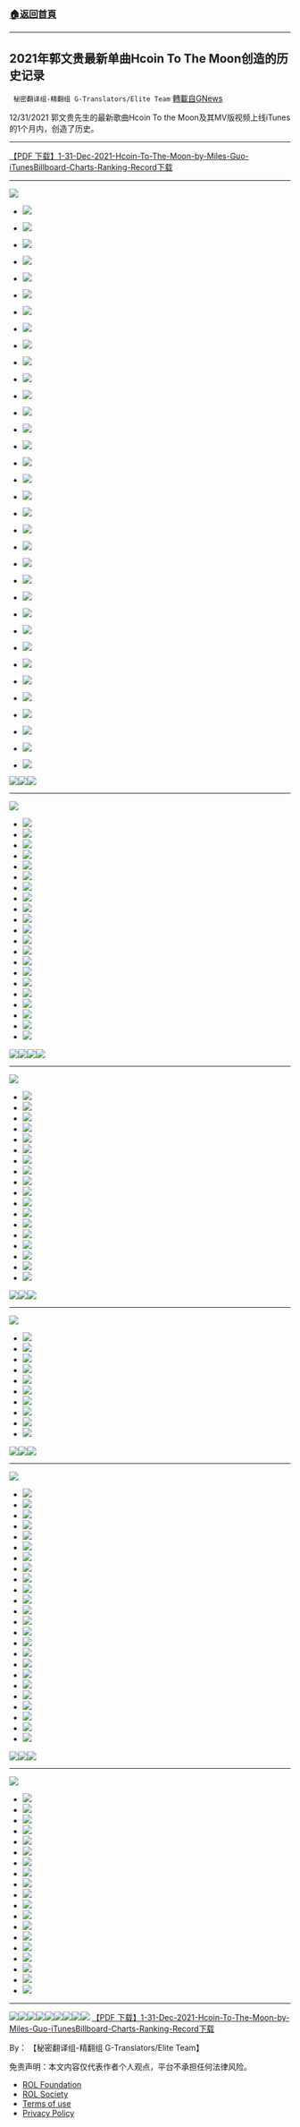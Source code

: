 ###  [:house:返回首頁](https://github.com/ourhimalayas/txt)
---


## 2021年郭文贵最新单曲Hcoin To The Moon创造的历史记录
` 秘密翻译组-精翻组 G-Translators/Elite Team` [轉載自GNews](https://gnews.org/zh-hans/1812319/)

12/31/2021 郭文贵先生的最新歌曲Hcoin To the Moon及其MV版视频上线iTunes的1个月内，创造了历史。

* * *

[【PDF 下载】1-31-Dec-2021-Hcoin-To-The-Moon-by-Miles-Guo-iTunesBillboard-Charts-Ranking-Record](https://assets.gnews.org/wp-content/uploads/2022/01/1-31-Dec-2021-Hcoin-To-The-Moon-by-Miles-Guo-iTunesBillboard-Charts-Ranking-Record-1.pdf)[下载](https://assets.gnews.org/wp-content/uploads/2022/01/1-31-Dec-2021-Hcoin-To-The-Moon-by-Miles-Guo-iTunesBillboard-Charts-Ranking-Record-1.pdf)

* * *
![](https://assets.gnews.org/wp-content/uploads/2022/01/1-31-Dec-2021-Hcoin-To-The-Moon-by-Miles-Guo-iTunesBillboard-Charts-Ranking-Record_1.jpg)
- ![](https://assets.gnews.org/wp-content/uploads/2022/01/1-31-Dec-2021-Hcoin-To-The-Moon-by-Miles-Guo-iTunesBillboard-Charts-Ranking-Record_2.jpg)


- ![](https://assets.gnews.org/wp-content/uploads/2022/01/1-31-Dec-2021-Hcoin-To-The-Moon-by-Miles-Guo-iTunesBillboard-Charts-Ranking-Record_3-1.jpg)
- ![](https://assets.gnews.org/wp-content/uploads/2022/01/1-31-Dec-2021-Hcoin-To-The-Moon-by-Miles-Guo-iTunesBillboard-Charts-Ranking-Record_4-1.jpg)
- ![](https://assets.gnews.org/wp-content/uploads/2022/01/1-31-Dec-2021-Hcoin-To-The-Moon-by-Miles-Guo-iTunesBillboard-Charts-Ranking-Record_5-1.jpg)
- ![](https://assets.gnews.org/wp-content/uploads/2022/01/1-31-Dec-2021-Hcoin-To-The-Moon-by-Miles-Guo-iTunesBillboard-Charts-Ranking-Record_6-1.jpg)
- ![](https://assets.gnews.org/wp-content/uploads/2022/01/1-31-Dec-2021-Hcoin-To-The-Moon-by-Miles-Guo-iTunesBillboard-Charts-Ranking-Record_7-1.jpg)
- ![](https://assets.gnews.org/wp-content/uploads/2022/01/1-31-Dec-2021-Hcoin-To-The-Moon-by-Miles-Guo-iTunesBillboard-Charts-Ranking-Record_8-1.jpg)
- ![](https://assets.gnews.org/wp-content/uploads/2022/01/1-31-Dec-2021-Hcoin-To-The-Moon-by-Miles-Guo-iTunesBillboard-Charts-Ranking-Record_9-1.jpg)
- ![](https://assets.gnews.org/wp-content/uploads/2022/01/1-31-Dec-2021-Hcoin-To-The-Moon-by-Miles-Guo-iTunesBillboard-Charts-Ranking-Record_10-1.jpg)
- ![](https://assets.gnews.org/wp-content/uploads/2022/01/1-31-Dec-2021-Hcoin-To-The-Moon-by-Miles-Guo-iTunesBillboard-Charts-Ranking-Record_11-1.jpg)
- ![](https://assets.gnews.org/wp-content/uploads/2022/01/1-31-Dec-2021-Hcoin-To-The-Moon-by-Miles-Guo-iTunesBillboard-Charts-Ranking-Record_12-1.jpg)
- ![](https://assets.gnews.org/wp-content/uploads/2022/01/1-31-Dec-2021-Hcoin-To-The-Moon-by-Miles-Guo-iTunesBillboard-Charts-Ranking-Record_13-1.jpg)
- ![](https://assets.gnews.org/wp-content/uploads/2022/01/1-31-Dec-2021-Hcoin-To-The-Moon-by-Miles-Guo-iTunesBillboard-Charts-Ranking-Record_14-1.jpg)
- ![](https://assets.gnews.org/wp-content/uploads/2022/01/1-31-Dec-2021-Hcoin-To-The-Moon-by-Miles-Guo-iTunesBillboard-Charts-Ranking-Record_15-1.jpg)
- ![](https://assets.gnews.org/wp-content/uploads/2022/01/1-31-Dec-2021-Hcoin-To-The-Moon-by-Miles-Guo-iTunesBillboard-Charts-Ranking-Record_16-1.jpg)
- ![](https://assets.gnews.org/wp-content/uploads/2022/01/1-31-Dec-2021-Hcoin-To-The-Moon-by-Miles-Guo-iTunesBillboard-Charts-Ranking-Record_17-1.jpg)
- ![](https://assets.gnews.org/wp-content/uploads/2022/01/1-31-Dec-2021-Hcoin-To-The-Moon-by-Miles-Guo-iTunesBillboard-Charts-Ranking-Record_18-1.jpg)
- ![](https://assets.gnews.org/wp-content/uploads/2022/01/1-31-Dec-2021-Hcoin-To-The-Moon-by-Miles-Guo-iTunesBillboard-Charts-Ranking-Record_20-1.jpg)
- ![](https://assets.gnews.org/wp-content/uploads/2022/01/1-31-Dec-2021-Hcoin-To-The-Moon-by-Miles-Guo-iTunesBillboard-Charts-Ranking-Record_21-1.jpg)
- ![](https://assets.gnews.org/wp-content/uploads/2022/01/1-31-Dec-2021-Hcoin-To-The-Moon-by-Miles-Guo-iTunesBillboard-Charts-Ranking-Record_22-1.jpg)
- ![](https://assets.gnews.org/wp-content/uploads/2022/01/1-31-Dec-2021-Hcoin-To-The-Moon-by-Miles-Guo-iTunesBillboard-Charts-Ranking-Record_23-1.jpg)
- ![](https://assets.gnews.org/wp-content/uploads/2022/01/1-31-Dec-2021-Hcoin-To-The-Moon-by-Miles-Guo-iTunesBillboard-Charts-Ranking-Record_24-1.jpg)
- ![](https://assets.gnews.org/wp-content/uploads/2022/01/1-31-Dec-2021-Hcoin-To-The-Moon-by-Miles-Guo-iTunesBillboard-Charts-Ranking-Record_25-1.jpg)
- ![](https://assets.gnews.org/wp-content/uploads/2022/01/1-31-Dec-2021-Hcoin-To-The-Moon-by-Miles-Guo-iTunesBillboard-Charts-Ranking-Record_26-1.jpg)
- ![](https://assets.gnews.org/wp-content/uploads/2022/01/1-31-Dec-2021-Hcoin-To-The-Moon-by-Miles-Guo-iTunesBillboard-Charts-Ranking-Record_27-1.jpg)
- ![](https://assets.gnews.org/wp-content/uploads/2022/01/1-31-Dec-2021-Hcoin-To-The-Moon-by-Miles-Guo-iTunesBillboard-Charts-Ranking-Record_28-1.jpg)
- ![](https://assets.gnews.org/wp-content/uploads/2022/01/1-31-Dec-2021-Hcoin-To-The-Moon-by-Miles-Guo-iTunesBillboard-Charts-Ranking-Record_29-1.jpg)
- ![](https://assets.gnews.org/wp-content/uploads/2022/01/1-31-Dec-2021-Hcoin-To-The-Moon-by-Miles-Guo-iTunesBillboard-Charts-Ranking-Record_30-1.jpg)
- ![](https://assets.gnews.org/wp-content/uploads/2022/01/1-31-Dec-2021-Hcoin-To-The-Moon-by-Miles-Guo-iTunesBillboard-Charts-Ranking-Record_31-1.jpg)
- ![](https://assets.gnews.org/wp-content/uploads/2022/01/1-31-Dec-2021-Hcoin-To-The-Moon-by-Miles-Guo-iTunesBillboard-Charts-Ranking-Record_32-1.jpg)
- ![](https://assets.gnews.org/wp-content/uploads/2022/01/1-31-Dec-2021-Hcoin-To-The-Moon-by-Miles-Guo-iTunesBillboard-Charts-Ranking-Record_33-1.jpg)
- ![](https://assets.gnews.org/wp-content/uploads/2022/01/1-31-Dec-2021-Hcoin-To-The-Moon-by-Miles-Guo-iTunesBillboard-Charts-Ranking-Record_34-1.jpg)
- ![](https://assets.gnews.org/wp-content/uploads/2022/01/1-31-Dec-2021-Hcoin-To-The-Moon-by-Miles-Guo-iTunesBillboard-Charts-Ranking-Record_35-1.jpg)
- ![](https://assets.gnews.org/wp-content/uploads/2022/01/1-31-Dec-2021-Hcoin-To-The-Moon-by-Miles-Guo-iTunesBillboard-Charts-Ranking-Record_36-1.jpg)

![](https://assets.gnews.org/wp-content/uploads/2022/01/1-31-Dec-2021-Hcoin-To-The-Moon-by-Miles-Guo-iTunesBillboard-Charts-Ranking-Record_37.jpg)![](https://assets.gnews.org/wp-content/uploads/2022/01/1-31-Dec-2021-Hcoin-To-The-Moon-by-Miles-Guo-iTunesBillboard-Charts-Ranking-Record_38.jpg)![](https://assets.gnews.org/wp-content/uploads/2022/01/1-31-Dec-2021-Hcoin-To-The-Moon-by-Miles-Guo-iTunesBillboard-Charts-Ranking-Record_39.jpg)
* * *
![](https://assets.gnews.org/wp-content/uploads/2022/01/1-31-Dec-2021-Hcoin-To-The-Moon-by-Miles-Guo-iTunesBillboard-Charts-Ranking-Record_40.jpg)
- ![](https://assets.gnews.org/wp-content/uploads/2022/01/1-31-Dec-2021-Hcoin-To-The-Moon-by-Miles-Guo-iTunesBillboard-Charts-Ranking-Record_41.jpg)
- ![](https://assets.gnews.org/wp-content/uploads/2022/01/1-31-Dec-2021-Hcoin-To-The-Moon-by-Miles-Guo-iTunesBillboard-Charts-Ranking-Record_42.jpg)
- ![](https://assets.gnews.org/wp-content/uploads/2022/01/1-31-Dec-2021-Hcoin-To-The-Moon-by-Miles-Guo-iTunesBillboard-Charts-Ranking-Record_43.jpg)
- ![](https://assets.gnews.org/wp-content/uploads/2022/01/1-31-Dec-2021-Hcoin-To-The-Moon-by-Miles-Guo-iTunesBillboard-Charts-Ranking-Record_44.jpg)
- ![](https://assets.gnews.org/wp-content/uploads/2022/01/1-31-Dec-2021-Hcoin-To-The-Moon-by-Miles-Guo-iTunesBillboard-Charts-Ranking-Record_45.jpg)
- ![](https://assets.gnews.org/wp-content/uploads/2022/01/1-31-Dec-2021-Hcoin-To-The-Moon-by-Miles-Guo-iTunesBillboard-Charts-Ranking-Record_46.jpg)
- ![](https://assets.gnews.org/wp-content/uploads/2022/01/1-31-Dec-2021-Hcoin-To-The-Moon-by-Miles-Guo-iTunesBillboard-Charts-Ranking-Record_47.jpg)
- ![](https://assets.gnews.org/wp-content/uploads/2022/01/1-31-Dec-2021-Hcoin-To-The-Moon-by-Miles-Guo-iTunesBillboard-Charts-Ranking-Record_48.jpg)
- ![](https://assets.gnews.org/wp-content/uploads/2022/01/1-31-Dec-2021-Hcoin-To-The-Moon-by-Miles-Guo-iTunesBillboard-Charts-Ranking-Record_49.jpg)
- ![](https://assets.gnews.org/wp-content/uploads/2022/01/1-31-Dec-2021-Hcoin-To-The-Moon-by-Miles-Guo-iTunesBillboard-Charts-Ranking-Record_50.jpg)
- ![](https://assets.gnews.org/wp-content/uploads/2022/01/1-31-Dec-2021-Hcoin-To-The-Moon-by-Miles-Guo-iTunesBillboard-Charts-Ranking-Record_51.jpg)
- ![](https://assets.gnews.org/wp-content/uploads/2022/01/1-31-Dec-2021-Hcoin-To-The-Moon-by-Miles-Guo-iTunesBillboard-Charts-Ranking-Record_52.jpg)
- ![](https://assets.gnews.org/wp-content/uploads/2022/01/1-31-Dec-2021-Hcoin-To-The-Moon-by-Miles-Guo-iTunesBillboard-Charts-Ranking-Record_53.jpg)
- ![](https://assets.gnews.org/wp-content/uploads/2022/01/1-31-Dec-2021-Hcoin-To-The-Moon-by-Miles-Guo-iTunesBillboard-Charts-Ranking-Record_54.jpg)
- ![](https://assets.gnews.org/wp-content/uploads/2022/01/1-31-Dec-2021-Hcoin-To-The-Moon-by-Miles-Guo-iTunesBillboard-Charts-Ranking-Record_55.jpg)
- ![](https://assets.gnews.org/wp-content/uploads/2022/01/1-31-Dec-2021-Hcoin-To-The-Moon-by-Miles-Guo-iTunesBillboard-Charts-Ranking-Record_56.jpg)
- ![](https://assets.gnews.org/wp-content/uploads/2022/01/1-31-Dec-2021-Hcoin-To-The-Moon-by-Miles-Guo-iTunesBillboard-Charts-Ranking-Record_57.jpg)
- ![](https://assets.gnews.org/wp-content/uploads/2022/01/1-31-Dec-2021-Hcoin-To-The-Moon-by-Miles-Guo-iTunesBillboard-Charts-Ranking-Record_58.jpg)
- ![](https://assets.gnews.org/wp-content/uploads/2022/01/1-31-Dec-2021-Hcoin-To-The-Moon-by-Miles-Guo-iTunesBillboard-Charts-Ranking-Record_59.jpg)
- ![](https://assets.gnews.org/wp-content/uploads/2022/01/1-31-Dec-2021-Hcoin-To-The-Moon-by-Miles-Guo-iTunesBillboard-Charts-Ranking-Record_60.jpg)
- ![](https://assets.gnews.org/wp-content/uploads/2022/01/1-31-Dec-2021-Hcoin-To-The-Moon-by-Miles-Guo-iTunesBillboard-Charts-Ranking-Record_61.jpg)

![](https://assets.gnews.org/wp-content/uploads/2022/01/1-31-Dec-2021-Hcoin-To-The-Moon-by-Miles-Guo-iTunesBillboard-Charts-Ranking-Record_62.jpg)![](https://assets.gnews.org/wp-content/uploads/2022/01/1-31-Dec-2021-Hcoin-To-The-Moon-by-Miles-Guo-iTunesBillboard-Charts-Ranking-Record_63.jpg)![](https://assets.gnews.org/wp-content/uploads/2022/01/1-31-Dec-2021-Hcoin-To-The-Moon-by-Miles-Guo-iTunesBillboard-Charts-Ranking-Record_64.jpg)![](https://assets.gnews.org/wp-content/uploads/2022/01/1-31-Dec-2021-Hcoin-To-The-Moon-by-Miles-Guo-iTunesBillboard-Charts-Ranking-Record_65.jpg)
* * *
![](https://assets.gnews.org/wp-content/uploads/2022/01/1-31-Dec-2021-Hcoin-To-The-Moon-by-Miles-Guo-iTunesBillboard-Charts-Ranking-Record_66.jpg)
- ![](https://assets.gnews.org/wp-content/uploads/2022/01/1-31-Dec-2021-Hcoin-To-The-Moon-by-Miles-Guo-iTunesBillboard-Charts-Ranking-Record_67.jpg)
- ![](https://assets.gnews.org/wp-content/uploads/2022/01/1-31-Dec-2021-Hcoin-To-The-Moon-by-Miles-Guo-iTunesBillboard-Charts-Ranking-Record_68.jpg)
- ![](https://assets.gnews.org/wp-content/uploads/2022/01/1-31-Dec-2021-Hcoin-To-The-Moon-by-Miles-Guo-iTunesBillboard-Charts-Ranking-Record_69.jpg)
- ![](https://assets.gnews.org/wp-content/uploads/2022/01/1-31-Dec-2021-Hcoin-To-The-Moon-by-Miles-Guo-iTunesBillboard-Charts-Ranking-Record_70.jpg)
- ![](https://assets.gnews.org/wp-content/uploads/2022/01/1-31-Dec-2021-Hcoin-To-The-Moon-by-Miles-Guo-iTunesBillboard-Charts-Ranking-Record_71.jpg)
- ![](https://assets.gnews.org/wp-content/uploads/2022/01/1-31-Dec-2021-Hcoin-To-The-Moon-by-Miles-Guo-iTunesBillboard-Charts-Ranking-Record_72.jpg)
- ![](https://assets.gnews.org/wp-content/uploads/2022/01/1-31-Dec-2021-Hcoin-To-The-Moon-by-Miles-Guo-iTunesBillboard-Charts-Ranking-Record_73.jpg)
- ![](https://assets.gnews.org/wp-content/uploads/2022/01/1-31-Dec-2021-Hcoin-To-The-Moon-by-Miles-Guo-iTunesBillboard-Charts-Ranking-Record_74.jpg)
- ![](https://assets.gnews.org/wp-content/uploads/2022/01/1-31-Dec-2021-Hcoin-To-The-Moon-by-Miles-Guo-iTunesBillboard-Charts-Ranking-Record_75.jpg)
- ![](https://assets.gnews.org/wp-content/uploads/2022/01/1-31-Dec-2021-Hcoin-To-The-Moon-by-Miles-Guo-iTunesBillboard-Charts-Ranking-Record_76.jpg)
- ![](https://assets.gnews.org/wp-content/uploads/2022/01/1-31-Dec-2021-Hcoin-To-The-Moon-by-Miles-Guo-iTunesBillboard-Charts-Ranking-Record_77.jpg)
- ![](https://assets.gnews.org/wp-content/uploads/2022/01/1-31-Dec-2021-Hcoin-To-The-Moon-by-Miles-Guo-iTunesBillboard-Charts-Ranking-Record_78.jpg)
- ![](https://assets.gnews.org/wp-content/uploads/2022/01/1-31-Dec-2021-Hcoin-To-The-Moon-by-Miles-Guo-iTunesBillboard-Charts-Ranking-Record_79.jpg)
- ![](https://assets.gnews.org/wp-content/uploads/2022/01/1-31-Dec-2021-Hcoin-To-The-Moon-by-Miles-Guo-iTunesBillboard-Charts-Ranking-Record_80.jpg)
- ![](https://assets.gnews.org/wp-content/uploads/2022/01/1-31-Dec-2021-Hcoin-To-The-Moon-by-Miles-Guo-iTunesBillboard-Charts-Ranking-Record_81.jpg)
- ![](https://assets.gnews.org/wp-content/uploads/2022/01/1-31-Dec-2021-Hcoin-To-The-Moon-by-Miles-Guo-iTunesBillboard-Charts-Ranking-Record_82.jpg)
- ![](https://assets.gnews.org/wp-content/uploads/2022/01/1-31-Dec-2021-Hcoin-To-The-Moon-by-Miles-Guo-iTunesBillboard-Charts-Ranking-Record_83.jpg)
- ![](https://assets.gnews.org/wp-content/uploads/2022/01/1-31-Dec-2021-Hcoin-To-The-Moon-by-Miles-Guo-iTunesBillboard-Charts-Ranking-Record_84.jpg)

![](https://assets.gnews.org/wp-content/uploads/2022/01/1-31-Dec-2021-Hcoin-To-The-Moon-by-Miles-Guo-iTunesBillboard-Charts-Ranking-Record_85.jpg)![](https://assets.gnews.org/wp-content/uploads/2022/01/1-31-Dec-2021-Hcoin-To-The-Moon-by-Miles-Guo-iTunesBillboard-Charts-Ranking-Record_86.jpg)![](https://assets.gnews.org/wp-content/uploads/2022/01/1-31-Dec-2021-Hcoin-To-The-Moon-by-Miles-Guo-iTunesBillboard-Charts-Ranking-Record_87.jpg)
* * *
![](https://assets.gnews.org/wp-content/uploads/2022/01/1-31-Dec-2021-Hcoin-To-The-Moon-by-Miles-Guo-iTunesBillboard-Charts-Ranking-Record_88.jpg)
- ![](https://assets.gnews.org/wp-content/uploads/2022/01/1-31-Dec-2021-Hcoin-To-The-Moon-by-Miles-Guo-iTunesBillboard-Charts-Ranking-Record_89.jpg)
- ![](https://assets.gnews.org/wp-content/uploads/2022/01/1-31-Dec-2021-Hcoin-To-The-Moon-by-Miles-Guo-iTunesBillboard-Charts-Ranking-Record_90.jpg)
- ![](https://assets.gnews.org/wp-content/uploads/2022/01/1-31-Dec-2021-Hcoin-To-The-Moon-by-Miles-Guo-iTunesBillboard-Charts-Ranking-Record_91.jpg)
- ![](https://assets.gnews.org/wp-content/uploads/2022/01/1-31-Dec-2021-Hcoin-To-The-Moon-by-Miles-Guo-iTunesBillboard-Charts-Ranking-Record_92.jpg)
- ![](https://assets.gnews.org/wp-content/uploads/2022/01/1-31-Dec-2021-Hcoin-To-The-Moon-by-Miles-Guo-iTunesBillboard-Charts-Ranking-Record_93.jpg)
- ![](https://assets.gnews.org/wp-content/uploads/2022/01/1-31-Dec-2021-Hcoin-To-The-Moon-by-Miles-Guo-iTunesBillboard-Charts-Ranking-Record_94.jpg)
- ![](https://assets.gnews.org/wp-content/uploads/2022/01/1-31-Dec-2021-Hcoin-To-The-Moon-by-Miles-Guo-iTunesBillboard-Charts-Ranking-Record_95.jpg)
- ![](https://assets.gnews.org/wp-content/uploads/2022/01/1-31-Dec-2021-Hcoin-To-The-Moon-by-Miles-Guo-iTunesBillboard-Charts-Ranking-Record_96.jpg)
- ![](https://assets.gnews.org/wp-content/uploads/2022/01/1-31-Dec-2021-Hcoin-To-The-Moon-by-Miles-Guo-iTunesBillboard-Charts-Ranking-Record_97.jpg)
- ![](https://assets.gnews.org/wp-content/uploads/2022/01/1-31-Dec-2021-Hcoin-To-The-Moon-by-Miles-Guo-iTunesBillboard-Charts-Ranking-Record_98.jpg)

![](https://assets.gnews.org/wp-content/uploads/2022/01/1-31-Dec-2021-Hcoin-To-The-Moon-by-Miles-Guo-iTunesBillboard-Charts-Ranking-Record_99.jpg)![](https://assets.gnews.org/wp-content/uploads/2022/01/1-31-Dec-2021-Hcoin-To-The-Moon-by-Miles-Guo-iTunesBillboard-Charts-Ranking-Record_100.jpg)![](https://assets.gnews.org/wp-content/uploads/2022/01/1-31-Dec-2021-Hcoin-To-The-Moon-by-Miles-Guo-iTunesBillboard-Charts-Ranking-Record_101.jpg)
* * *
![](https://assets.gnews.org/wp-content/uploads/2022/01/1-31-Dec-2021-Hcoin-To-The-Moon-by-Miles-Guo-iTunesBillboard-Charts-Ranking-Record_102.jpg)
- ![](https://assets.gnews.org/wp-content/uploads/2022/01/1-31-Dec-2021-Hcoin-To-The-Moon-by-Miles-Guo-iTunesBillboard-Charts-Ranking-Record_103.jpg)
- ![](https://assets.gnews.org/wp-content/uploads/2022/01/1-31-Dec-2021-Hcoin-To-The-Moon-by-Miles-Guo-iTunesBillboard-Charts-Ranking-Record_104.jpg)
- ![](https://assets.gnews.org/wp-content/uploads/2022/01/1-31-Dec-2021-Hcoin-To-The-Moon-by-Miles-Guo-iTunesBillboard-Charts-Ranking-Record_105.jpg)
- ![](https://assets.gnews.org/wp-content/uploads/2022/01/1-31-Dec-2021-Hcoin-To-The-Moon-by-Miles-Guo-iTunesBillboard-Charts-Ranking-Record_106.jpg)
- ![](https://assets.gnews.org/wp-content/uploads/2022/01/1-31-Dec-2021-Hcoin-To-The-Moon-by-Miles-Guo-iTunesBillboard-Charts-Ranking-Record_107.jpg)
- ![](https://assets.gnews.org/wp-content/uploads/2022/01/1-31-Dec-2021-Hcoin-To-The-Moon-by-Miles-Guo-iTunesBillboard-Charts-Ranking-Record_108.jpg)
- ![](https://assets.gnews.org/wp-content/uploads/2022/01/1-31-Dec-2021-Hcoin-To-The-Moon-by-Miles-Guo-iTunesBillboard-Charts-Ranking-Record_109.jpg)
- ![](https://assets.gnews.org/wp-content/uploads/2022/01/1-31-Dec-2021-Hcoin-To-The-Moon-by-Miles-Guo-iTunesBillboard-Charts-Ranking-Record_110.jpg)
- ![](https://assets.gnews.org/wp-content/uploads/2022/01/1-31-Dec-2021-Hcoin-To-The-Moon-by-Miles-Guo-iTunesBillboard-Charts-Ranking-Record_111.jpg)
- ![](https://assets.gnews.org/wp-content/uploads/2022/01/1-31-Dec-2021-Hcoin-To-The-Moon-by-Miles-Guo-iTunesBillboard-Charts-Ranking-Record_112.jpg)
- ![](https://assets.gnews.org/wp-content/uploads/2022/01/1-31-Dec-2021-Hcoin-To-The-Moon-by-Miles-Guo-iTunesBillboard-Charts-Ranking-Record_113.jpg)
- ![](https://assets.gnews.org/wp-content/uploads/2022/01/1-31-Dec-2021-Hcoin-To-The-Moon-by-Miles-Guo-iTunesBillboard-Charts-Ranking-Record_114.jpg)
- ![](https://assets.gnews.org/wp-content/uploads/2022/01/1-31-Dec-2021-Hcoin-To-The-Moon-by-Miles-Guo-iTunesBillboard-Charts-Ranking-Record_115.jpg)
- ![](https://assets.gnews.org/wp-content/uploads/2022/01/1-31-Dec-2021-Hcoin-To-The-Moon-by-Miles-Guo-iTunesBillboard-Charts-Ranking-Record_116.jpg)
- ![](https://assets.gnews.org/wp-content/uploads/2022/01/1-31-Dec-2021-Hcoin-To-The-Moon-by-Miles-Guo-iTunesBillboard-Charts-Ranking-Record_117.jpg)
- ![](https://assets.gnews.org/wp-content/uploads/2022/01/1-31-Dec-2021-Hcoin-To-The-Moon-by-Miles-Guo-iTunesBillboard-Charts-Ranking-Record_118.jpg)
- ![](https://assets.gnews.org/wp-content/uploads/2022/01/1-31-Dec-2021-Hcoin-To-The-Moon-by-Miles-Guo-iTunesBillboard-Charts-Ranking-Record_119.jpg)
- ![](https://assets.gnews.org/wp-content/uploads/2022/01/1-31-Dec-2021-Hcoin-To-The-Moon-by-Miles-Guo-iTunesBillboard-Charts-Ranking-Record_120.jpg)
- ![](https://assets.gnews.org/wp-content/uploads/2022/01/1-31-Dec-2021-Hcoin-To-The-Moon-by-Miles-Guo-iTunesBillboard-Charts-Ranking-Record_121.jpg)
- ![](https://assets.gnews.org/wp-content/uploads/2022/01/1-31-Dec-2021-Hcoin-To-The-Moon-by-Miles-Guo-iTunesBillboard-Charts-Ranking-Record_122.jpg)
- ![](https://assets.gnews.org/wp-content/uploads/2022/01/1-31-Dec-2021-Hcoin-To-The-Moon-by-Miles-Guo-iTunesBillboard-Charts-Ranking-Record_123.jpg)
- ![](https://assets.gnews.org/wp-content/uploads/2022/01/1-31-Dec-2021-Hcoin-To-The-Moon-by-Miles-Guo-iTunesBillboard-Charts-Ranking-Record_124.jpg)
- ![](https://assets.gnews.org/wp-content/uploads/2022/01/1-31-Dec-2021-Hcoin-To-The-Moon-by-Miles-Guo-iTunesBillboard-Charts-Ranking-Record_125.jpg)
- ![](https://assets.gnews.org/wp-content/uploads/2022/01/1-31-Dec-2021-Hcoin-To-The-Moon-by-Miles-Guo-iTunesBillboard-Charts-Ranking-Record_126.jpg)

![](https://assets.gnews.org/wp-content/uploads/2022/01/1-31-Dec-2021-Hcoin-To-The-Moon-by-Miles-Guo-iTunesBillboard-Charts-Ranking-Record_127.jpg)![](https://assets.gnews.org/wp-content/uploads/2022/01/1-31-Dec-2021-Hcoin-To-The-Moon-by-Miles-Guo-iTunesBillboard-Charts-Ranking-Record_128.jpg)![](https://assets.gnews.org/wp-content/uploads/2022/01/1-31-Dec-2021-Hcoin-To-The-Moon-by-Miles-Guo-iTunesBillboard-Charts-Ranking-Record_129.jpg)
* * *
![](https://assets.gnews.org/wp-content/uploads/2022/01/1-31-Dec-2021-Hcoin-To-The-Moon-by-Miles-Guo-iTunesBillboard-Charts-Ranking-Record_130.jpg)
- ![](https://assets.gnews.org/wp-content/uploads/2022/01/1-31-Dec-2021-Hcoin-To-The-Moon-by-Miles-Guo-iTunesBillboard-Charts-Ranking-Record_131.jpg)
- ![](https://assets.gnews.org/wp-content/uploads/2022/01/1-31-Dec-2021-Hcoin-To-The-Moon-by-Miles-Guo-iTunesBillboard-Charts-Ranking-Record_132.jpg)
- ![](https://assets.gnews.org/wp-content/uploads/2022/01/1-31-Dec-2021-Hcoin-To-The-Moon-by-Miles-Guo-iTunesBillboard-Charts-Ranking-Record_133.jpg)
- ![](https://assets.gnews.org/wp-content/uploads/2022/01/1-31-Dec-2021-Hcoin-To-The-Moon-by-Miles-Guo-iTunesBillboard-Charts-Ranking-Record_134.jpg)
- ![](https://assets.gnews.org/wp-content/uploads/2022/01/1-31-Dec-2021-Hcoin-To-The-Moon-by-Miles-Guo-iTunesBillboard-Charts-Ranking-Record_135.jpg)
- ![](https://assets.gnews.org/wp-content/uploads/2022/01/1-31-Dec-2021-Hcoin-To-The-Moon-by-Miles-Guo-iTunesBillboard-Charts-Ranking-Record_136.jpg)
- ![](https://assets.gnews.org/wp-content/uploads/2022/01/1-31-Dec-2021-Hcoin-To-The-Moon-by-Miles-Guo-iTunesBillboard-Charts-Ranking-Record_137.jpg)
- ![](https://assets.gnews.org/wp-content/uploads/2022/01/1-31-Dec-2021-Hcoin-To-The-Moon-by-Miles-Guo-iTunesBillboard-Charts-Ranking-Record_138.jpg)
- ![](https://assets.gnews.org/wp-content/uploads/2022/01/1-31-Dec-2021-Hcoin-To-The-Moon-by-Miles-Guo-iTunesBillboard-Charts-Ranking-Record_139.jpg)
- ![](https://assets.gnews.org/wp-content/uploads/2022/01/1-31-Dec-2021-Hcoin-To-The-Moon-by-Miles-Guo-iTunesBillboard-Charts-Ranking-Record_140.jpg)
- ![](https://assets.gnews.org/wp-content/uploads/2022/01/1-31-Dec-2021-Hcoin-To-The-Moon-by-Miles-Guo-iTunesBillboard-Charts-Ranking-Record_141.jpg)
- ![](https://assets.gnews.org/wp-content/uploads/2022/01/1-31-Dec-2021-Hcoin-To-The-Moon-by-Miles-Guo-iTunesBillboard-Charts-Ranking-Record_142.jpg)
- ![](https://assets.gnews.org/wp-content/uploads/2022/01/1-31-Dec-2021-Hcoin-To-The-Moon-by-Miles-Guo-iTunesBillboard-Charts-Ranking-Record_143.jpg)
- ![](https://assets.gnews.org/wp-content/uploads/2022/01/1-31-Dec-2021-Hcoin-To-The-Moon-by-Miles-Guo-iTunesBillboard-Charts-Ranking-Record_144.jpg)
- ![](https://assets.gnews.org/wp-content/uploads/2022/01/1-31-Dec-2021-Hcoin-To-The-Moon-by-Miles-Guo-iTunesBillboard-Charts-Ranking-Record_145.jpg)
- ![](https://assets.gnews.org/wp-content/uploads/2022/01/1-31-Dec-2021-Hcoin-To-The-Moon-by-Miles-Guo-iTunesBillboard-Charts-Ranking-Record_146.jpg)
- ![](https://assets.gnews.org/wp-content/uploads/2022/01/1-31-Dec-2021-Hcoin-To-The-Moon-by-Miles-Guo-iTunesBillboard-Charts-Ranking-Record_147.jpg)
- ![](https://assets.gnews.org/wp-content/uploads/2022/01/1-31-Dec-2021-Hcoin-To-The-Moon-by-Miles-Guo-iTunesBillboard-Charts-Ranking-Record_148.jpg)
- ![](https://assets.gnews.org/wp-content/uploads/2022/01/1-31-Dec-2021-Hcoin-To-The-Moon-by-Miles-Guo-iTunesBillboard-Charts-Ranking-Record_149.jpg)


* * *
![](https://assets.gnews.org/wp-content/uploads/2022/01/1-31-Dec-2021-Hcoin-To-The-Moon-by-Miles-Guo-iTunesBillboard-Charts-Ranking-Record_150.jpg)![](https://assets.gnews.org/wp-content/uploads/2022/01/1-31-Dec-2021-Hcoin-To-The-Moon-by-Miles-Guo-iTunesBillboard-Charts-Ranking-Record_151.jpg)![](https://assets.gnews.org/wp-content/uploads/2022/01/1-31-Dec-2021-Hcoin-To-The-Moon-by-Miles-Guo-iTunesBillboard-Charts-Ranking-Record_152.jpg)![](https://assets.gnews.org/wp-content/uploads/2022/01/1-31-Dec-2021-Hcoin-To-The-Moon-by-Miles-Guo-iTunesBillboard-Charts-Ranking-Record_153.jpg)![](https://assets.gnews.org/wp-content/uploads/2022/01/1-31-Dec-2021-Hcoin-To-The-Moon-by-Miles-Guo-iTunesBillboard-Charts-Ranking-Record_154.jpg)![](https://assets.gnews.org/wp-content/uploads/2022/01/1-31-Dec-2021-Hcoin-To-The-Moon-by-Miles-Guo-iTunesBillboard-Charts-Ranking-Record_155.jpg)![](https://assets.gnews.org/wp-content/uploads/2022/01/1-31-Dec-2021-Hcoin-To-The-Moon-by-Miles-Guo-iTunesBillboard-Charts-Ranking-Record_156.jpg)![](https://assets.gnews.org/wp-content/uploads/2022/01/1-31-Dec-2021-Hcoin-To-The-Moon-by-Miles-Guo-iTunesBillboard-Charts-Ranking-Record_157.jpg)![](https://assets.gnews.org/wp-content/uploads/2022/01/1-31-Dec-2021-Hcoin-To-The-Moon-by-Miles-Guo-iTunesBillboard-Charts-Ranking-Record_158.jpg)
[【PDF 下载】1-31-Dec-2021-Hcoin-To-The-Moon-by-Miles-Guo-iTunesBillboard-Charts-Ranking-Record](https://assets.gnews.org/wp-content/uploads/2022/01/1-31-Dec-2021-Hcoin-To-The-Moon-by-Miles-Guo-iTunesBillboard-Charts-Ranking-Record-1.pdf)[下载](https://assets.gnews.org/wp-content/uploads/2022/01/1-31-Dec-2021-Hcoin-To-The-Moon-by-Miles-Guo-iTunesBillboard-Charts-Ranking-Record-1.pdf)

By： 【秘密翻译组-精翻组 G-Translators/Elite Team】

 

免责声明：本文内容仅代表作者个人观点，平台不承担任何法律风险。

- [ROL Foundation](https://rolfoundation.org/)
- [ROL Society](https://rolsociety.org/)
- [Terms of use](https://gnews.org/terms-of-use-3/)
- [Privacy Policy](https://gnews.org/privacy-policy/)
